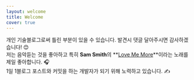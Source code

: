 ```yaml
---
layout: welcome
title: Welcome
cover: true
---
```


<!--author-->

개인 기술블로그로써 틀린 부분이 있을 수 있습니다. 발견시 댓글 달아주시면 감사하겠습니다! 😊  
저는 음악듣는 것을 좋아하고 특히 **Sam Smith**의 **[Love Me More](https://www.youtube.com/watch?v=H1hDzq98WIY)**이라는 노래를 제일 좋아합니다. 🎧  
1일 1블로그 포스트와 커밋을 하는 개발자가 되기 위해 노력하고 있습니다. ✍️

<!--posts-->
